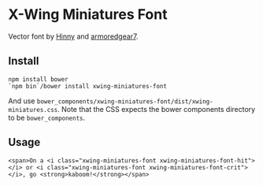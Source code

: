 X-Wing Miniatures Font
======================

Vector font by [Hinny](https://github.com/Hinny) and [armoredgear7](https://github.com/armoredgear7).

Install
-------

    npm install bower
    `npm bin`/bower install xwing-miniatures-font

And use `bower_components/xwing-miniatures-font/dist/xwing-miniatures.css`.
Note that the CSS expects the bower components directory to be `bower_components`.

Usage
-----

    <span>On a <i class="xwing-miniatures-font xwing-miniatures-font-hit"></i> or <i class="xwing-miniatures-font xwing-miniatures-font-crit"></i>, go <strong>kaboom!</strong></span>
